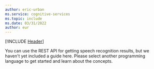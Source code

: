 ```yaml
---
author: eric-urban
ms.service: cognitive-services
ms.topic: include
ms.date: 03/31/2022
author: eur
---
```


[!INCLUDE [Header](../../common/rest.md)]

You can use the REST API for getting speech recognition results, but we haven't yet included a guide here. Please select another programming language to get started and learn about the concepts. 